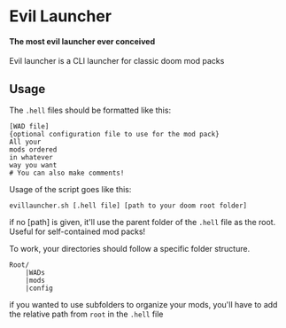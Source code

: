 # Evil Launcher
#### The most evil launcher ever conceived

Evil launcher is a CLI launcher for classic doom mod packs


## Usage

The `.hell` files should be formatted like this:

```
[WAD file]
{optional configuration file to use for the mod pack}
All your
mods ordered
in whatever
way you want
# You can also make comments!
```

Usage of the script goes like this:
```
evillauncher.sh [.hell file] [path to your doom root folder]
```
if no [path] is given, it'll use the parent folder of the `.hell` file as the root. Useful for self-contained mod packs!

To work, your directories should follow a specific folder structure.
```
Root/
    |WADs
    |mods
    |config
```
if you wanted to use subfolders to organize your mods, you'll have to add the relative path from `root` in the `.hell` file
